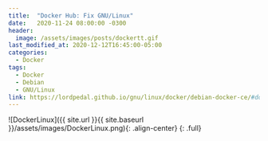 ```yaml
---
title:  "Docker Hub: Fix GNU/Linux"
date:   2020-11-24 08:00:00 -0300
header:
  image: /assets/images/posts/dockertt.gif
last_modified_at: 2020-12-12T16:45:00-05:00
categories:
  - Docker
tags:
  - Docker
  - Debian
  - GNU/Linux
link: https://lordpedal.github.io/gnu/linux/docker/debian-docker-ce/#docker-hub-fix-gnulinux
---
```


![DockerLinux]({{ site.url }}{{ site.baseurl }}/assets/images/DockerLinux.png){: .align-center}
{: .full}
